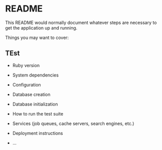 # README

This README would normally document whatever steps are necessary to get the
application up and running.

Things you may want to cover:
## TEst
* Ruby version

* System dependencies

* Configuration

* Database creation

* Database initialization

* How to run the test suite

* Services (job queues, cache servers, search engines, etc.)

* Deployment instructions

* ...
